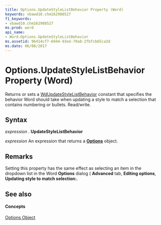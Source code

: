 ```yaml
---
title: Options.UpdateStyleListBehavior Property (Word)
keywords: vbawd10.chm162988527
f1_keywords:
- vbawd10.chm162988527
ms.prod: word
api_name:
- Word.Options.UpdateStyleListBehavior
ms.assetid: 96414cf7-6944-93ed-79a8-2fbfcb65ca3d
ms.date: 06/08/2017
---
```



# Options.UpdateStyleListBehavior Property (Word)

Returns or sets a [WdUpdateStyleListBehavior](wdupdatestylelistbehavior-enumeration-word.md) constant that specifies the behavior Word should take when updating a style to match a selection that contains numbering or bullets. Read/write.


## Syntax

 _expression_ . **UpdateStyleListBehavior**

 _expression_ An expression that returns a **[Options](options-object-word.md)** object.


## Remarks

Setting this property has the same effect as selecting an item in the dropdown list in the Word **Options** dialog ( **Advanced** tab, **Editing options**,  **Updating style to match selection:**.


## See also


#### Concepts


[Options Object](options-object-word.md)

